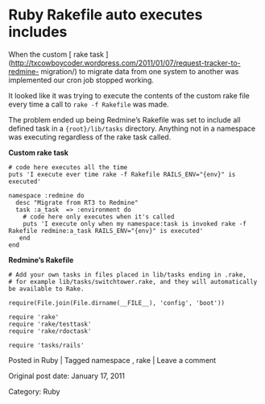 # Ruby Rakefile auto executes includes

When the custom [ rake task
](http://txcowboycoder.wordpress.com/2011/01/07/request-tracker-to-redmine-
migration/) to migrate data from one system to another was implemented our
cron job stopped working.

It looked like it was trying to execute the contents of the custom rake file
every time a call to ` rake -f Rakefile ` was made.

The problem ended up being Redmine’s Rakefile was set to include all defined
task in a ` {root}/lib/tasks ` directory. Anything not in a namespace was
executing regardless of the rake task called.

**Custom rake task**

    
    
    # code here executes all the time
    puts 'I execute ever time rake -f Rakefile RAILS_ENV="{env}" is executed'
    
    namespace :redmine do
      desc "Migrate from RT3 to Redmine"
      task :a_task  => :environment do
        # code here only executes when it's called
        puts 'I execute only when my namespace:task is invoked rake -f Rakefile redmine:a_task RAILS_ENV="{env}" is executed'
       end
    end
    

**Redmine’s Rakefile**

    
    
    # Add your own tasks in files placed in lib/tasks ending in .rake,
    # for example lib/tasks/switchtower.rake, and they will automatically be available to Rake.
    
    require(File.join(File.dirname(__FILE__), 'config', 'boot'))
    
    require 'rake'
    require 'rake/testtask'
    require 'rake/rdoctask'
    
    require 'tasks/rails'
    

Posted in Ruby | Tagged namespace , rake | Leave a comment 


Original post date: January 17, 2011

Category: Ruby
